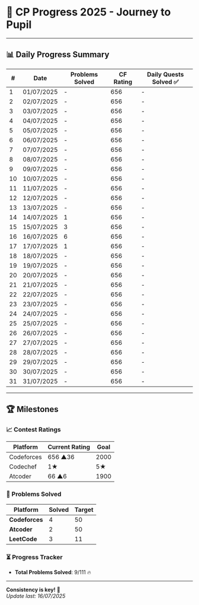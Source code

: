 # 🚀 CP Progress 2025 - Journey to Pupil

---

## 📊 Daily Progress Summary

| #   | Date       | Problems Solved | CF Rating  | Daily Quests Solved ✅ |
|-----|------------|-----------------|------------|------------------------|
| 1   | 01/07/2025 | -               | 656        |          -             |
| 2   | 02/07/2025 | -               | 656        |          -             |
| 3   | 03/07/2025 | -               | 656        |          -             |
| 4   | 04/07/2025 | -               | 656        |          -             |
| 5   | 05/07/2025 | -               | 656        |          -             |
| 6   | 06/07/2025 | -               | 656        |          -             |
| 7   | 07/07/2025 | -               | 656        |          -             |
| 8   | 08/07/2025 | -               | 656        |          -             |
| 9   | 09/07/2025 | -               | 656        |          -             |
| 10  | 10/07/2025 | -               | 656        |          -             |
| 11  | 11/07/2025 | -               | 656        |          -             |
| 12  | 12/07/2025 | -               | 656        |          -             |
| 13  | 13/07/2025 | -               | 656        |          -             |
| 14  | 14/07/2025 | 1               | 656        |          -             |
| 15  | 15/07/2025 | 3               | 656        |          -             |
| 16  | 16/07/2025 | 6               | 656        |          -             |
| 17  | 17/07/2025 | 1               | 656        |          -             |
| 18  | 18/07/2025 | -               | 656        |          -             |
| 19  | 19/07/2025 | -               | 656        |          -             |
| 20  | 20/07/2025 | -               | 656        |          -             |
| 21  | 21/07/2025 | -               | 656        |          -             |
| 22  | 22/07/2025 | -               | 656        |          -             |
| 23  | 23/07/2025 | -               | 656        |          -             |
| 24  | 24/07/2025 | -               | 656        |          -             |
| 25  | 25/07/2025 | -               | 656        |          -             |
| 26  | 26/07/2025 | -               | 656        |          -             |
| 27  | 27/07/2025 | -               | 656        |          -             |
| 28  | 28/07/2025 | -               | 656        |          -             |
| 29  | 29/07/2025 | -               | 656        |          -             |
| 30  | 30/07/2025 | -               | 656        |          -             |
| 31  | 31/07/2025 | -               | 656        |          -             |


---

## 🏆 Milestones

### 📈 Contest Ratings
| Platform    | Current Rating  | Goal   |
|-------------|-----------------|--------|
| Codeforces  | 656 ▲36         | 2000   |
| Codechef    | 1★              |  5★   |
| Atcoder     | 66 ▲6           | 1900   |

### 🧩 Problems Solved
| Platform       | Solved | Target  |
|----------------|--------|---------|
| **Codeforces** | 4      | 50      |
| **Atcoder**    | 2      | 50      |
| **LeetCode**   | 3      | 11      |

### ⏳ Progress Tracker
- **Total Problems Solved**: 9/111 🔥

---


**Consistency is key!** 🔑  
*Update last: 16/07/2025*